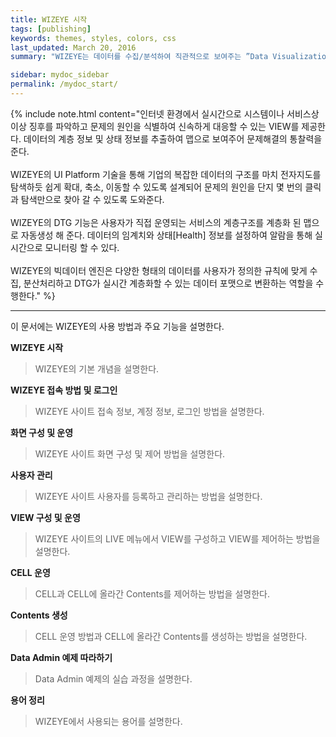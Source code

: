 ```yaml
---
title: WIZEYE 시작
tags: [publishing]
keywords: themes, styles, colors, css
last_updated: March 20, 2016
summary: "WIZEYE는 데이터를 수집/분석하여 직관적으로 보여주는 ”Data Visualization Platform” 이다."

sidebar: mydoc_sidebar
permalink: /mydoc_start/
---
```



{% include note.html content="인터넷 환경에서 실시간으로 시스템이나 서비스상 이상 징후를 파악하고 문제의 원인을 식별하여 신속하게 대응할 수 있는 VIEW를 제공한다. 데이터의 계층 정보 및 상태 정보를 추출하여 맵으로 보여주어 문제해결의 통찰력을 준다.<BR>  
WIZEYE의 UI Platform 기술을 통해 기업의 복잡한 데이터의 구조를 마치 전자지도를 탐색하듯 쉽게 확대, 축소, 이동할 수 있도록 설계되어 문제의 원인을 단지 몇 번의 클릭과 탐색만으로 찾아 갈 수 있도록 도와준다.<BR>  
WIZEYE의 DTG 기능은 사용자가 직접 운영되는 서비스의 계층구조를 계층화 된 맵으로 자동생성 해 준다. 데이터의 임계치와 상태[Health] 정보를 설정하여 알람을 통해 실시간으로 모니터링 할 수 있다.<BR>  
WIZEYE의 빅데이터 엔진은 다양한 형태의 데이터를 사용자가 정의한 규칙에 맞게 수집, 분산처리하고 DTG가 실시간 계층화할 수 있는 데이터 포맷으로 변환하는 역할을 수행한다." %}


* * *

이 문서에는 WIZEYE의 사용 방법과 주요 기능을 설명한다.  


**WIZEYE 시작**  

> WIZEYE의 기본 개념을 설명한다.  

**WIZEYE 접속 방법 및 로그인**

> WIZEYE 사이트 접속 정보, 계정 정보, 로그인 방법을 설명한다.

**화면 구성 및 운영**

> WIZEYE 사이트 화면 구성 및 제어 방법을 설명한다.

**사용자 관리**

> WIZEYE 사이트 사용자를 등록하고 관리하는 방법을 설명한다.

**VIEW 구성 및 운영**

> WIZEYE 사이트의 LIVE 메뉴에서 VIEW를 구성하고 VIEW를 제어하는 방법을 설명한다.

**CELL 운영**

> CELL과 CELL에 올라간 Contents를 제어하는 방법을 설명한다.

**Contents 생성**

> CELL 운영 방법과 CELL에 올라간 Contents를 생성하는 방법을 설명한다.

**Data Admin 예제 따라하기**

> Data Admin 예제의 실습 과정을 설명한다.

**용어 정리**

> WIZEYE에서 사용되는 용어를 설명한다.

